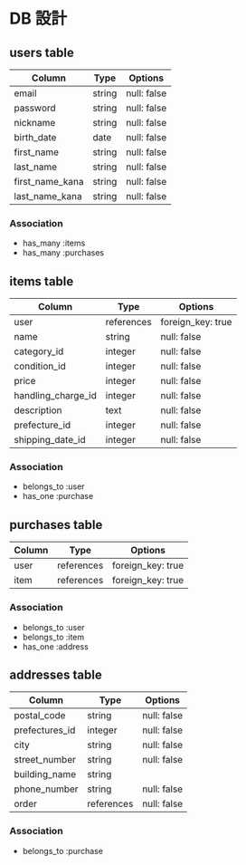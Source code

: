 # DB 設計

## users table

| Column             | Type                | Options           |
|--------------------|---------------------|-------------------|
| email              | string              | null: false       |
| password           | string              | null: false       |
| nickname           | string              | null: false       |
| birth_date         | date                | null: false       |
| first_name         | string              | null: false       |
| last_name          | string              | null: false       |
| first_name_kana    | string              | null: false       |
| last_name_kana     | string              | null: false       |


### Association

* has_many :items
* has_many :purchases

## items table

| Column             | Type       | Options           |
|--------------------|------------|-------------------|
| user               | references | foreign_key: true |
| name               | string     | null: false       |
| category_id        | integer    | null: false       |
| condition_id       | integer    | null: false       |
| price              | integer    | null: false       |
| handling_charge_id | integer    | null: false       |
| description        | text       | null: false       |
| prefecture_id      | integer    | null: false       |
| shipping_date_id   | integer    | null: false       |


### Association

- belongs_to :user
- has_one :purchase

## purchases table

| Column      | Type       | Options           |
|-------------|------------|-------------------|
| user        | references | foreign_key: true |
| item        | references | foreign_key: true |

### Association

- belongs_to :user
- belongs_to :item
- has_one :address

## addresses table

| Column          | Type       | Options           |
|-----------------|------------|-------------------|
| postal_code     | string     | null: false       |
| prefectures_id  | integer    | null: false       |
| city            | string     | null: false       |
| street_number   | string     | null: false       |
| building_name   | string     |                   |
| phone_number    | string     | null: false       |
| order           | references | null: false       |

### Association

- belongs_to :purchase

